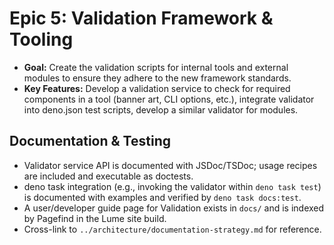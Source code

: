 # **Epic 5: Validation Framework & Tooling**  

* **Goal:** Create the validation scripts for internal tools and external modules to ensure they adhere to the new framework standards.  
* **Key Features:** Develop a validation service to check for required components in a tool (banner art, CLI options, etc.), integrate validator into deno.json test scripts, develop a similar validator for modules.

## Documentation & Testing

* Validator service API is documented with JSDoc/TSDoc; usage recipes are included and executable as doctests.
* deno task integration (e.g., invoking the validator within `deno task test`) is documented with examples and verified by `deno task docs:test`.
* A user/developer guide page for Validation exists in `docs/` and is indexed by Pagefind in the Lume site build.
* Cross-link to `../architecture/documentation-strategy.md` for reference.
